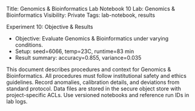 Title: Genomics & Bioinformatics Lab Notebook 10
Lab: Genomics & Bioinformatics
Visibility: Private
Tags: lab-notebook, results

Experiment 10: Objective & Results
- Objective: Evaluate Genomics & Bioinformatics under varying conditions.
- Setup: seed=6066, temp=23C, runtime=83 min
- Result summary: accuracy=0.855, variance=0.035

This document describes procedures and context for Genomics & Bioinformatics.
All procedures must follow institutional safety and ethics guidelines.
Record anomalies, calibration details, and deviations from standard protocol.
Data files are stored in the secure object store with project-specific ACLs.
Use versioned notebooks and reference run IDs in lab logs.
